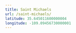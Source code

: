 ```yaml
---
title: Saint Michaels
url: /saint-michaels/
latitude: 35.645011600000004
longitude: -109.09456730000001
---
```

